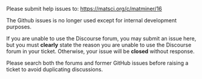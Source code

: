 Please submit help issues to:
https://matsci.org/c/matminer/16

The Github issues is no longer used except for internal development purposes.

If you are unable to use the Discourse forum, you may submit an issue here, but you must **clearly** state the reason you are unable to use the Discourse forum in your ticket. Otherwise, your issue will be **closed** without response.

Please search both the forums and former GitHub issues before raising a ticket to avoid duplicating discussions.
